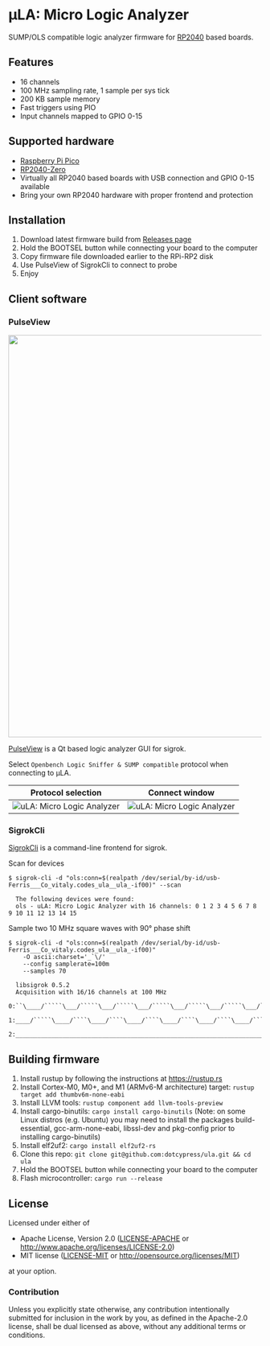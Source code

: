 # μLA: Micro Logic Analyzer

SUMP/OLS compatible logic analyzer firmware for [RP2040](https://en.wikipedia.org/wiki/RP2040) based boards.

## Features

* 16 channels
* 100 MHz sampling rate, 1 sample per sys tick
* 200 KB sample memory
* Fast triggers using PIO
* Input channels mapped to GPIO 0-15

## Supported hardware

* [Raspberry Pi Pico](https://www.raspberrypi.com/products/raspberry-pi-pico)
* [RP2040-Zero](https://www.waveshare.com/rp2040-zero.htm)
* Virtually all RP2040 based boards with USB connection and GPIO 0-15 available
* Bring your own RP2040 hardware with proper frontend and protection

## Installation

1. Download latest firmware build from [Releases page](https://github.com/dotcypress/ula/releases)
2. Hold the BOOTSEL button while connecting your board to the computer
3. Copy firmware file downloaded earlier to the RPi-RP2 disk
4. Use PulseView of SigrokCli to connect to probe
5. Enjoy

## Client software

### PulseView

<img al="uLA: Micro Logic Analyzer" width="800" src="docs/pulseview.png">

[PulseView](https://sigrok.org/wiki/PulseView) is a Qt based logic analyzer GUI for sigrok.

Select `Openbench Logic Sniffer & SUMP compatible` protocol when connecting to μLA.

Protocol selection         |  Connect window
:-------------------------:|:-------------------------:
<img alt="uLA: Micro Logic Analyzer" src="docs/pulseview_protocol.png"> | <img alt="uLA: Micro Logic Analyzer" src="docs/pulseview_connect.png">

### SigrokCli

[SigrokCli](https://sigrok.org/wiki/Sigrok-cli) is a command-line frontend for sigrok.

Scan for devices
```
$ sigrok-cli -d "ols:conn=$(realpath /dev/serial/by-id/usb-Ferris___Co_vitaly.codes_ula__ula_-if00)" --scan

  The following devices were found:
  ols - uLA: Micro Logic Analyzer with 16 channels: 0 1 2 3 4 5 6 7 8 9 10 11 12 13 14 15
```

Sample two 10 MHz square waves with 90° phase shift
```
$ sigrok-cli -d "ols:conn=$(realpath /dev/serial/by-id/usb-Ferris___Co_vitaly.codes_ula__ula_-if00)" 
    -O ascii:charset='_`\/'
    --config samplerate=100m
    --samples 70

  libsigrok 0.5.2
  Acquisition with 16/16 channels at 100 MHz
  0:``\____/`````\___/`````\___/`````\___/`````\___/`````\___/`````\___/``
  1:____/`````\____/````\____/````\____/````\____/````\____/````\____/````
  2:______________________________________________________________________
```

## Building firmware

1. Install rustup by following the instructions at https://rustup.rs
2. Install Cortex-M0, M0+, and M1 (ARMv6-M architecture) target: `rustup target add thumbv6m-none-eabi`
3. Install LLVM tools: `rustup component add llvm-tools-preview`
4. Install cargo-binutils: `cargo install cargo-binutils` (Note: on some Linux distros (e.g. Ubuntu) you may need to install the packages build-essential, gcc-arm-none-eabi, libssl-dev and pkg-config prior to installing cargo-binutils)
5. Install elf2uf2: `cargo install elf2uf2-rs`
6. Clone this repo: `git clone git@github.com:dotcypress/ula.git && cd ula`
7. Hold the BOOTSEL button while connecting your board to the computer
8. Flash microcontroller: `cargo run --release`

## License

Licensed under either of

- Apache License, Version 2.0 ([LICENSE-APACHE](LICENSE-APACHE) or
  http://www.apache.org/licenses/LICENSE-2.0)
- MIT license ([LICENSE-MIT](LICENSE-MIT) or http://opensource.org/licenses/MIT)

at your option.

### Contribution

Unless you explicitly state otherwise, any contribution intentionally submitted
for inclusion in the work by you, as defined in the Apache-2.0 license, shall be
dual licensed as above, without any additional terms or conditions.
